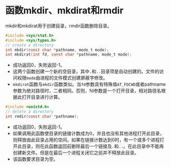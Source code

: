 # 函数mkdir、mkdirat和rmdir

mkdir和mkdirat用于创建目录，rmdir函数删除目录。

```c
#include <sys/stat.h>
#include <sys/types.h>
// create a directory
int mkdir(const char *pathname, mode_t mode);
int mkdirat(int fd, const char *pathname, mode_t mode);
```

* 成功返回0，失败返回-1。
* 这两个函数创建一个新的空目录，其中`.`和`..`目录项是自动创建的。文件的访问权限`mode`由进程的文件模式创建屏蔽字修改。
* `mkdirat`函数与`mkdir`函数类似。当`fd`参数具有特殊值`AT_FDCWD`或者pathname参数为绝对路径时，二者相同。否则，fd参数是一个打开目录，相对路径名根据此打开目录进行计算。

```c
#include <unistd.h>
// delete a directory
int rmdir(const char *pathname);
```

* 成功返回0，失败返回-1。
* 如果调用此函数使目录的链接计数成为0，并且也没有其他进程打开此目录，则释放由此目录占用的空间。如果在链接计数达到0时，有一个或多个进程打开此目录，则在此函数返回前删除最后一个链接及`.`和`..`。在此目录中不能再创建新文件。但是在最后一个进程关闭它之前并不释放此目录。
* 该函数要求目录为空。
